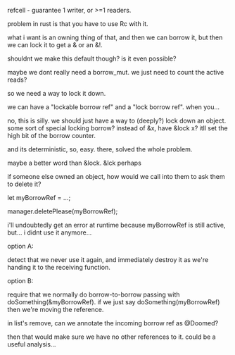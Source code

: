 refcell - guarantee 1 writer, or \>=1 readers.

problem in rust is that you have to use Rc with it.

what i want is an owning thing of that, and then we can borrow it, but
then we can lock it to get a & or an &!.

shouldnt we make this default though? is it even possible?

maybe we dont really need a borrow_mut. we just need to count the active
reads?

so we need a way to lock it down.

we can have a \"lockable borrow ref\" and a \"lock borrow ref\". when
you\...

no, this is silly. we should just have a way to (deeply?) lock down an
object. some sort of special locking borrow? instead of &x, have &lock
x? itll set the high bit of the borrow counter.

and its deterministic, so, easy. there, solved the whole problem.

maybe a better word than &lock. &lck perhaps

if someone else owned an object, how would we call into them to ask them
to delete it?

let myBorrowRef = \...;

manager.deletePlease(myBorrowRef);

i\'ll undoubtedly get an error at runtime because myBorrowRef is still
active, but\... i didnt use it anymore\...

option A:

detect that we never use it again, and immediately destroy it as we\'re
handing it to the receiving function.

option B:

require that we normally do borrow-to-borrow passing with
doSomething(&myBorrowRef). if we just say doSomething(myBorrowRef) then
we\'re moving the reference.

in list\'s remove, can we annotate the incoming borrow ref as \@Doomed?

then that would make sure we have no other references to it. could be a
useful analysis\...
